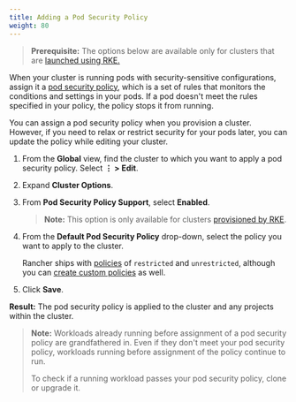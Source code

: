 ```yaml
---
title: Adding a Pod Security Policy
weight: 80
---
```


> **Prerequisite:** The options below are available only for clusters that are [launched using RKE.](../../../pages-for-subheaders/launch-kubernetes-with-rancher.md) 

When your cluster is running pods with security-sensitive configurations, assign it a [pod security policy](../authentication-permissions-and-global-configuration/create-pod-security-policies.md), which is a set of rules that monitors the conditions and settings in your pods. If a pod doesn't meet the rules specified in your policy, the policy stops it from running.

You can assign a pod security policy when you provision a cluster. However, if you need to relax or restrict security for your pods later, you can update the policy while editing your cluster.

1. From the **Global** view, find the cluster to which you want to apply a pod security policy. Select **&#8942; > Edit**.

2. Expand **Cluster Options**.

3. From **Pod Security Policy Support**, select **Enabled**.

    >**Note:** This option is only available for clusters [provisioned by RKE](../../../pages-for-subheaders/launch-kubernetes-with-rancher.md).

4. From the **Default Pod Security Policy** drop-down, select the policy you want to apply to the cluster.

    Rancher ships with [policies](../authentication-permissions-and-global-configuration/create-pod-security-policies.md#default-pod-security-policies) of `restricted` and `unrestricted`, although you can [create custom policies](../authentication-permissions-and-global-configuration/create-pod-security-policies.md#default-pod-security-policies) as well.

5. Click **Save**.

**Result:** The pod security policy is applied to the cluster and any projects within the cluster.

>**Note:** Workloads already running before assignment of a pod security policy are grandfathered in. Even if they don't meet your pod security policy, workloads running before assignment of the policy continue to run.
>
>To check if a running workload passes your pod security policy, clone or upgrade it.